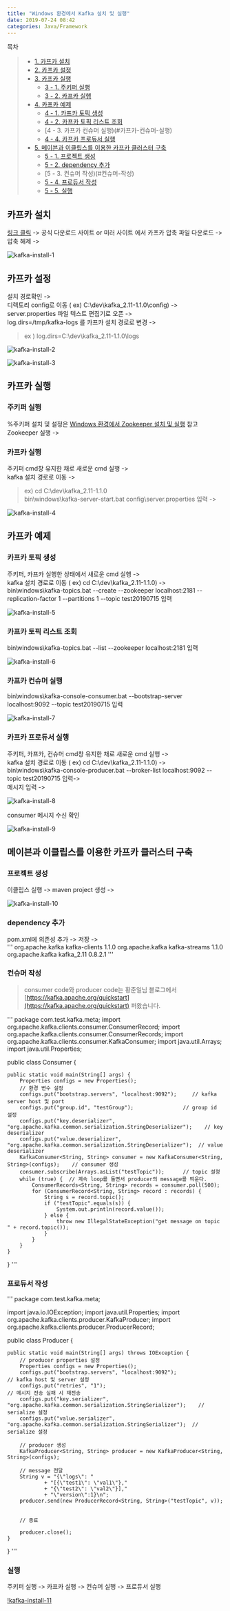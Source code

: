```yaml
---
title: "Windows 환경에서 Kafka 설치 및 실행"
date: 2019-07-24 08:42
categories: Java/Framework
---
```


목차  
>+ [1. 카프카 설치](#카프카-설치)  
>+ [2. 카프카 설정](#카프카-설정)  
>+ [3. 카프카 실행](#카프카-실행)  
>    * [3 - 1. 주키퍼 실행](#주키퍼-실행)  
>    * [3 - 2. 카프카 실행](#카프카-실행)  
>+ [4. 카프카 예제](#카프카-예제)
>    * [4 - 1. 카프카 토픽 생성](#카프카-토픽-생성)
>    * [4 - 2. 카프카 토픽 리스트 조회](#카프카-토픽-리스트-조회)
>    * [4 - 3. 카프카 컨슈머 실행)(#카프카-컨슈머-실행)
>    * [4 - 4. 카프카 프로듀서 실행](#카프카-프로듀서-실행)
>+ [5. 메이븐과 이클립스를 이용한 카프카 클러스터 구축](#메이븐과-이클립스를-이용한-카프카-클러스터-구축)
>    * [5 - 1. 프로젝트 생성](#프로젝트-생성)
>    * [5 - 2. dependency 추가](#dependency-추가)
>    * [5 - 3. 컨슈머 작성)(#컨슈머-작성)
>    * [5 - 4. 프로듀서 작성](#프로듀서-작성)
>    * [5 - 5. 실행](#실행)

  
  
## 카프카 설치

   
[링크 클릭](https://kafka.apache.org/downloads) -> 공식 다운로드 사이트 or 미러 사이트 에서 카프카 압축 파일 다운로드 -> 압축 해제 ->  
   
![kafka-install-1](https://user-images.githubusercontent.com/50867723/61767436-381aa400-ae1f-11e9-8300-5dc1df67d272.png)  
   
 
## 카프카 설정
   
설치 경로확인 ->   
디렉토리 config로 이동 ( ex) C:\dev\kafka_2.11-1.1.0\config) ->   
server.properties 파일 텍스트 편집기로 오픈 ->  
log.dirs=/tmp/kafka-logs 를 카프카 설치 경로로 변경 ->  
>ex ) log.dirs=C:\\dev\\kafka_2.11-1.1.0\\logs  
   
![kafka-install-2](https://user-images.githubusercontent.com/50867723/61767445-3fda4880-ae1f-11e9-8147-7113094881a4.png)  
   
![kafka-install-3](https://user-images.githubusercontent.com/50867723/61767456-48328380-ae1f-11e9-8ae3-feebf64542c4.png)  

## 카프카 실행
   
### 주키퍼 실행
   
%주키퍼 설치 및 설정은 [Windows 환경에서 Zookeeper 설치 및 실행](https://taemin11.github.io/java/framework/Zookeeper-first/) 참고
Zookeeper 실행 ->
   
### 카프카 실행
   
주키퍼 cmd창 유지한 채로 새로운 cmd 실행 ->   
kafka 설치 경로로 이동 ->   
>ex) cd C:\dev\kafka_2.11-1.1.0   
bin\windows\kafka-server-start.bat config\server.properties 입력 ->   
  
![kafka-install-4](https://user-images.githubusercontent.com/50867723/61767464-4ec0fb00-ae1f-11e9-8cb9-ce56fce75288.png)  
   
## 카프카 예제
   
### 카프카 토픽 생성
   
주키퍼, 카프카 실행한 상태에서 새로운 cmd 실행 ->   
kafka 설치 경로로 이동 ( ex) cd C:\dev\kafka_2.11-1.1.0) ->   
bin\windows\kafka-topics.bat --create --zookeeper localhost:2181 --replication-factor 1 --partitions 1 --topic test20190715 입력   
   
![kafka-install-5](https://user-images.githubusercontent.com/50867723/61767476-54b6dc00-ae1f-11e9-80d8-9f711cd8faf2.png)  
   
### 카프카 토픽 리스트 조회
   
bin\windows\kafka-topics.bat --list --zookeeper localhost:2181 입력
  
![kafka-install-6](https://user-images.githubusercontent.com/50867723/61767480-584a6300-ae1f-11e9-9c9f-d1f5fbcd6051.png)  
   
### 카프카 컨슈머 실행
  
bin\windows\kafka-console-consumer.bat --bootstrap-server localhost:9092 --topic test20190715 입력   
   
![kafka-install-7](https://user-images.githubusercontent.com/50867723/61767485-5b455380-ae1f-11e9-9a79-160200f53d9f.png)  

### 카프카 프로듀서 실행
  
주키퍼, 카프카, 컨슈머 cmd창 유지한 채로 새로운 cmd 실행 ->  
kafka 설치 경로로 이동 ( ex) cd C:\dev\kafka_2.11-1.1.0) ->  
bin\windows\kafka-console-producer.bat --broker-list localhost:9092 --topic test20190715 입력->  
메시지 입력 ->  
  
![kafka-install-8](https://user-images.githubusercontent.com/50867723/61767488-5da7ad80-ae1f-11e9-9122-1448a347fc9f.png)  
  
consumer 메시지 수신 확인
  
![kafka-install-9](https://user-images.githubusercontent.com/50867723/61767490-60a29e00-ae1f-11e9-90cf-8ad31295955a.png)  
  
  
## 메이븐과 이클립스를 이용한 카프카 클러스터 구축
  
### 프로젝트 생성
  
이클립스 실행 -> maven project 생성 ->   
  
![kafka-install-10](https://user-images.githubusercontent.com/50867723/61767495-639d8e80-ae1f-11e9-9286-6757d570a644.png)  
  
### dependency 추가
   
pom.xml에 의존성 추가 -> 저장 ->  
'''
<dependency>
    	<groupId>org.apache.kafka</groupId>
    	<artifactId>kafka-clients</artifactId>
    	<version>1.1.0</version>
	</dependency>
	<dependency>
	    <groupId>org.apache.kafka</groupId>
	    <artifactId>kafka-streams</artifactId>
	    <version>1.1.0</version>
	</dependency>
	<dependency>
	    <groupId>org.apache.kafka</groupId>
	    <artifactId>kafka_2.11</artifactId>
	    <version>0.8.2.1</version>
	</dependency>
'''  
  
### 컨슈머 작성
  
>consumer code와 producer code는 황준일님 블로그에서 [https://kafka.apache.org/quickstart](https://kafka.apache.org/quickstart) 퍼왔습니다.

'''
package com.test.kafka.meta;
import org.apache.kafka.clients.consumer.ConsumerRecord;
import org.apache.kafka.clients.consumer.ConsumerRecords;
import org.apache.kafka.clients.consumer.KafkaConsumer;
import java.util.Arrays;
import java.util.Properties;

public class Consumer {

    public static void main(String[] args) {
        Properties configs = new Properties();
        // 환경 변수 설정
        configs.put("bootstrap.servers", "localhost:9092");     // kafka server host 및 port
        configs.put("group.id", "testGroup");                // group id 설정
        configs.put("key.deserializer", "org.apache.kafka.common.serialization.StringDeserializer");    // key deserializer
        configs.put("value.deserializer", "org.apache.kafka.common.serialization.StringDeserializer");  // value deserializer
        KafkaConsumer<String, String> consumer = new KafkaConsumer<String, String>(configs);    // consumer 생성
        consumer.subscribe(Arrays.asList("testTopic"));      // topic 설정
        while (true) {  // 계속 loop를 돌면서 producer의 message를 띄운다.
            ConsumerRecords<String, String> records = consumer.poll(500);
            for (ConsumerRecord<String, String> record : records) {
                String s = record.topic();
                if ("testTopic".equals(s)) {
                    System.out.println(record.value());
                } else {
                    throw new IllegalStateException("get message on topic " + record.topic());
                }
            }
        }   
    }
    
}
'''  
  
### 프로듀서 작성
  
'''
package com.test.kafka.meta;

import java.io.IOException;
import java.util.Properties;
import org.apache.kafka.clients.producer.KafkaProducer;
import org.apache.kafka.clients.producer.ProducerRecord;

public class Producer {

    public static void main(String[] args) throws IOException {
    	// producer properties 설정
        Properties configs = new Properties();
        configs.put("bootstrap.servers", "localhost:9092"); 										// kafka host 및 server 설정
        configs.put("retries", "1"); 																// 메시지 전송 실패 시 재전송
        configs.put("key.serializer", "org.apache.kafka.common.serialization.StringSerializer");	// serialize 설정
        configs.put("value.serializer", "org.apache.kafka.common.serialization.StringSerializer");	// serialize 설정

        // producer 생성
        KafkaProducer<String, String> producer = new KafkaProducer<String, String>(configs);
        
        // message 전달
        String v = "{\"logs\": "
        		+ "[{\"test1\": \"val1\"},"
        		+ "{\"test2\": \"val2\"}],"
        		+ "\"version\":1}\n";
        producer.send(new ProducerRecord<String, String>("testTopic", v));
      
        
        // 종료
        
        producer.close();
    }

}
'''  

### 실행

주키퍼 실행 -> 카프카 실행 -> 컨슈머 실행 -> 프로듀서 실행
  
[!kafka-install-11](https://user-images.githubusercontent.com/50867723/61768455-7e253700-ae22-11e9-8342-66ded6327086.png)  


